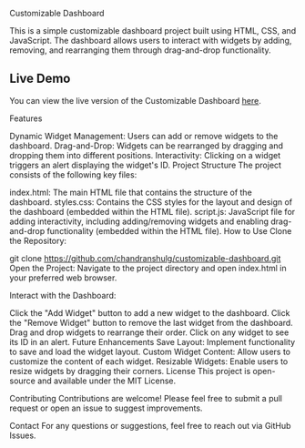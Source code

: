 Customizable Dashboard

This is a simple customizable dashboard project built using HTML, CSS, and JavaScript. The dashboard allows users to interact with widgets by adding, removing, and rearranging them through drag-and-drop functionality.

## Live Demo

You can view the live version of the Customizable Dashboard [here](https://chandranshulg.github.io/Customizable-Dashboard-/).

Features

Dynamic Widget Management: Users can add or remove widgets to the dashboard.
Drag-and-Drop: Widgets can be rearranged by dragging and dropping them into different positions.
Interactivity: Clicking on a widget triggers an alert displaying the widget's ID.
Project Structure
The project consists of the following key files:

index.html: The main HTML file that contains the structure of the dashboard.
styles.css: Contains the CSS styles for the layout and design of the dashboard (embedded within the HTML file).
script.js: JavaScript file for adding interactivity, including adding/removing widgets and enabling drag-and-drop functionality (embedded within the HTML file).
How to Use
Clone the Repository:

git clone https://github.com/chandranshulg/customizable-dashboard.git
Open the Project:
Navigate to the project directory and open index.html in your preferred web browser.

Interact with the Dashboard:

Click the "Add Widget" button to add a new widget to the dashboard.
Click the "Remove Widget" button to remove the last widget from the dashboard.
Drag and drop widgets to rearrange their order.
Click on any widget to see its ID in an alert.
Future Enhancements
Save Layout: Implement functionality to save and load the widget layout.
Custom Widget Content: Allow users to customize the content of each widget.
Resizable Widgets: Enable users to resize widgets by dragging their corners.
License
This project is open-source and available under the MIT License.

Contributing
Contributions are welcome! Please feel free to submit a pull request or open an issue to suggest improvements.

Contact
For any questions or suggestions, feel free to reach out via GitHub Issues.
